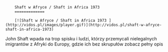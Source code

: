 
        Shaft w Afryce / Shaft in Africa 1973 
        =============
        
        [![Shaft w Afryce / Shaft in Africa 1973 ](http://vidos.pl/images/player.gif)](http://vidos.pl/shaft-w-afryce-shaft-in-africa-1973)
        
        
 John Shaft wpada na trop spisku i ludzi, którzy przemycali nielegalnych imigrantów z Afryki do Europy, gdzie ich bez skrupułów zobacz pełny opis
    